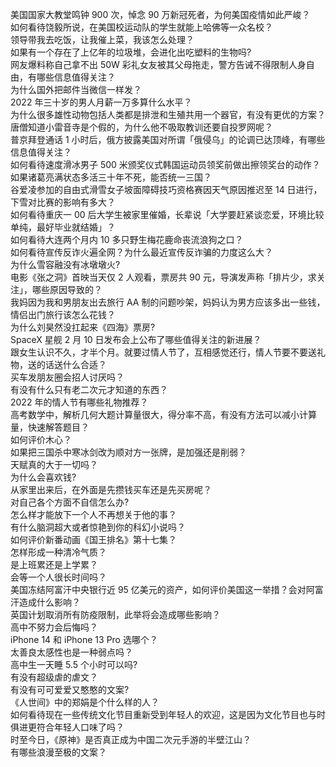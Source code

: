 美国国家大教堂鸣钟 900 次，悼念 90 万新冠死者，为何美国疫情如此严峻？  
如何看待饶毅所说，在美国校运动队的学生就能上哈佛等一众名校？  
领导带我去吃饭，让我催上菜，我该怎么处理？  
如果有一个存在了上亿年的垃圾堆，会进化出吃塑料的生物吗?  
网友爆料称自己拿不出 50W 彩礼女友被其父母拖走，警方告诫不得限制人身自由，有哪些信息值得关注？  
为什么国外把邮件当微信一样发？  
2022 年三十岁的男人月薪一万多算什么水平？  
为什么很多雄性动物包括人类都是排泄和生殖共用一个器官，有没有更优的方案？  
唐僧知道小雷音寺是个假的，为什么他不吸取教训还要自投罗网呢？  
普京拜登通话 1 小时后，俄方披露美国对所谓「俄侵乌」的论调已达顶峰，有哪些信息值得关注？  
如何看待速度滑冰男子 500 米颁奖仪式韩国运动员领奖前做出擦领奖台的动作？  
如果诸葛亮满状态多活三十年不死，能否统一三国？  
谷爱凌参加的自由式滑雪女子坡面障碍技巧资格赛因天气原因推迟至 14 日进行，下雪对比赛的影响有多大？  
如何看待重庆一 00 后大学生被家里催婚，长辈说「大学要赶紧谈恋爱，环境比较单纯，最好毕业就结婚」？  
如何看待大连两个月内 10 多只野生梅花鹿命丧流浪狗之口？  
如何看待宣传反诈火遍全网？为什么最近宣传反诈骗的力度这么大？  
为什么雪容融没有冰墩墩火?  
电影《张之洞》首映当天仅 2 人观看，票房共 90 元，导演发声称「排片少，求关注」，哪些原因导致的？  
我妈因为我和男朋友出去旅行 AA 制的问题吵架，妈妈认为男方应该多出一些钱，情侣出门旅行该怎么花钱？  
为什么刘昊然没扛起来《四海》票房?  
SpaceX 星舰 2 月 10 日发布会上公布了哪些值得关注的新进展？  
跟女生认识不久，才半个月。就要过情人节了，互相感觉还行，情人节要不要送礼物，送的话送什么合适？  
买车发朋友圈会招人讨厌吗？  
有没有什么只有老二次元才知道的东西？  
2022 年的情人节有哪些礼物推荐？  
高考数学中，解析几何大题计算量很大，得分率不高，有没有方法可以减小计算量，快速解答题目？  
如何评价木心？  
如果把三国杀中寒冰剑改为顺对方一张牌，是加强还是削弱？  
天赋真的大于一切吗？  
为什么会喜欢钱?  
从家里出来后，在外面是先攒钱买车还是先买房呢？  
对自己各个方面不自信怎么办?  
怎么样才能放下一个人不再想关于他的事？  
有什么脑洞超大或者惊艳到你的科幻小说吗？  
如何评价新番动画《国王排名》第十七集？  
怎样形成一种清冷气质？  
是上班累还是上学累？  
会等一个人很长时间吗？  
美国冻结阿富汗中央银行近 95 亿美元的资产，如何评价美国这一举措？会对阿富汗造成什么影响？  
英国计划取消所有防疫限制，此举将会造成哪些影响？  
高中不努力会后悔吗？  
iPhone 14 和 iPhone 13 Pro 选哪个？  
太善良太感性也是一种弱点吗？  
高中生一天睡 5.5 个小时可以吗?  
有没有超级虐的虐文？  
有没有可可爱爱又憨憨的文案?  
《人世间》中的郑娟是个什么样的人？  
如何看待现在一些传统文化节目重新受到年轻人的欢迎，这是因为文化节目也与时俱进更符合年轻人口味了吗？  
时至今日，《原神》是否真正成为中国二次元手游的半壁江山？  
有哪些浪漫至极的文案？  
